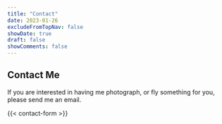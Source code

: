 ```yaml
---
title: "Contact"
date: 2023-01-26
excludeFromTopNav: false
showDate: true
draft: false
showComments: false
---
```


## Contact Me

If you are interested in having me photograph, or fly something for you, please send me an email.

{{< contact-form >}}